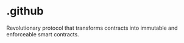 # .github
Revolutionary protocol that transforms contracts into immutable and enforceable smart contracts.
